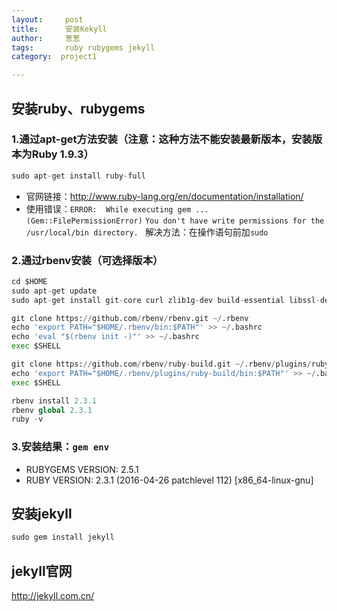 ```yaml
---
layout:     post
title:      安装Kekyll
author:     葱葱
tags: 		ruby rubygems jekyll
category:  project1

---
```



## 安装ruby、rubygems
### 1.通过apt-get方法安装（**注意：这种方法不能安装最新版本，安装版本为Ruby 1.9.3**）
```python
sudo apt-get install ruby-full
```
* 官网链接：http://www.ruby-lang.org/en/documentation/installation/
* 使用错误：`ERROR:  While executing gem ... (Gem::FilePermissionError)`
    `You don't have write permissions for the /usr/local/bin directory.
`
  解决方法：在操作语句前加`sudo`
### 2.通过rbenv安装（**可选择版本**）
```python
cd $HOME
sudo apt-get update
sudo apt-get install git-core curl zlib1g-dev build-essential libssl-dev libreadline-dev libyaml-dev libsqlite3-dev sqlite3 libxml2-dev libxslt1-dev libcurl4-openssl-dev python-software-properties libffi-dev

git clone https://github.com/rbenv/rbenv.git ~/.rbenv
echo 'export PATH="$HOME/.rbenv/bin:$PATH"' >> ~/.bashrc
echo 'eval "$(rbenv init -)"' >> ~/.bashrc
exec $SHELL

git clone https://github.com/rbenv/ruby-build.git ~/.rbenv/plugins/ruby-build
echo 'export PATH="$HOME/.rbenv/plugins/ruby-build/bin:$PATH"' >> ~/.bashrc
exec $SHELL

rbenv install 2.3.1
rbenv global 2.3.1
ruby -v
```
### 3.安装结果：`gem env`
  - RUBYGEMS VERSION: 2.5.1
  - RUBY VERSION: 2.3.1 (2016-04-26 patchlevel 112) [x86_64-linux-gnu]
## 安装jekyll
```python
sudo gem install jekyll
```
## jekyll官网
http://jekyll.com.cn/
